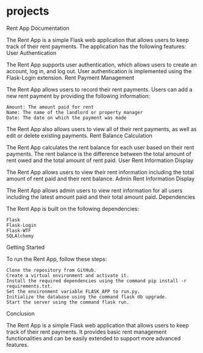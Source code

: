 # projects
Rent App Documentation

The Rent App is a simple Flask web application that allows users to keep track of their rent payments. The application has the following features:
User Authentication

The Rent App supports user authentication, which allows users to create an account, log in, and log out. User authentication is implemented using the Flask-Login extension.
Rent Payment Management

The Rent App allows users to record their rent payments. Users can add a new rent payment by providing the following information:

    Amount: The amount paid for rent
    Name: The name of the landlord or property manager
    Date: The date on which the payment was made

The Rent App also allows users to view all of their rent payments, as well as edit or delete existing payments.
Rent Balance Calculation

The Rent App calculates the rent balance for each user based on their rent payments. The rent balance is the difference between the total amount of rent owed and the total amount of rent paid.
User Rent Information Display

The Rent App allows users to view their rent information including the total amount of rent paid and their rent balance.
Admin Rent Information Display

The Rent App allows admin users to view rent information for all users including the latest amount paid and their total amount paid.
Dependencies

The Rent App is built on the following dependencies:

    Flask
    Flask-Login
    Flask-WTF
    SQLAlchemy

Getting Started

To run the Rent App, follow these steps:

    Clone the repository from GitHub.
    Create a virtual environment and activate it.
    Install the required dependencies using the command pip install -r requirements.txt.
    Set the environment variable FLASK_APP to run.py.
    Initialize the database using the command flask db upgrade.
    Start the server using the command flask run.

Conclusion

The Rent App is a simple Flask web application that allows users to keep track of their rent payments. It provides basic rent management functionalities and can be easily extended to support more advanced features.



 


